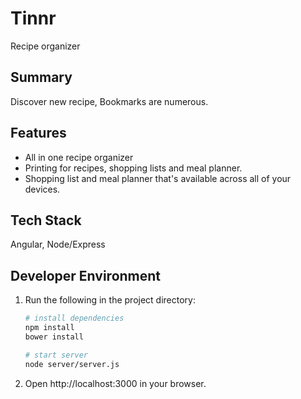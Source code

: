 # Tinnr
Recipe organizer

## Summary

Discover new recipe, Bookmarks are numerous.

## Features

- All in one recipe organizer
- Printing for recipes, shopping lists and meal planner.
- Shopping list and meal planner that's available across all of your devices.

## Tech Stack

Angular, Node/Express

## Developer Environment

1. Run the following in the project directory:

    ```sh
    # install dependencies
    npm install
    bower install

    # start server
    node server/server.js
    ```

1. Open http://localhost:3000 in your browser.

